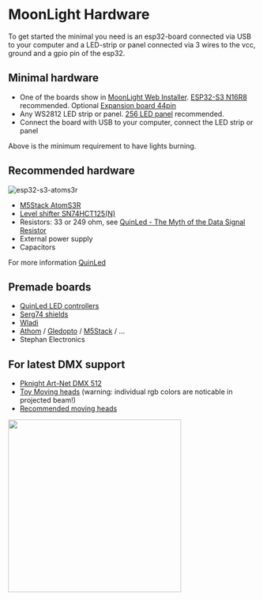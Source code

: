 # MoonLight Hardware

To get started the minimal you need is an esp32-board connected via USB to your computer and a LED-strip or panel connected via 3 wires to the vcc, ground and a gpio pin of the esp32.

## Minimal hardware

* One of the boards show in [MoonLight Web Installer](https://raw.githack.com/MoonModules/MoonLight/refs/heads/main/firmware/installer/index.html). [ESP32-S3 N16R8](https://s.click.aliexpress.com/e/_DBAtJ2H) recommended. Optional [Expansion board 44pin](https://s.click.aliexpress.com/e/_EJhmlIE)
* Any WS2812 LED strip or panel. [256 LED panel](https://s.click.aliexpress.com/e/_EIKoYrg) recommended.
* Connect the board with USB to your computer, connect the LED strip or panel

Above is the minimum requirement to have lights burning.

## Recommended hardware

![esp32-s3-atoms3r](https://github.com/user-attachments/assets/dcfebd95-09ea-42af-824f-445ffc236013)

* [M5Stack AtomS3R](https://docs.m5stack.com/en/core/AtomS3R)
* [Level shifter SN74HCT125(N)](https://s.click.aliexpress.com/e/_EIVbQ2w)
* Resistors: 33 or 249 ohm, see [QuinLed - The Myth of the Data Signal Resistor](https://quinled.info/data-signal-cable-conditioning/)
* External power supply
* Capacitors

For more information [QuinLed](https://quinled.info)

## Premade boards

* [QuinLed LED controllers](https://quinled.info/addressable-digital-leds/)
* [Serg74 shields](https://www.tindie.com/products/serg74/esp32-wroom-usb-c-d1-mini32-form-factor-board/)
* [Wladi](https://www.myhome-control.de/)
* [Athom](https://www.athom.tech/wled) / [Gledopto](https://www.gledopto.eu/Gledopto-WLED-LED-Controller-for-Digital-Light-Strips) / [M5Stack](https://shop.m5stack.com/collections/m5-controllers) / ...
* Stephan Electronics

## For latest DMX support 

* [Pknight Art-Net DMX 512](https://s.click.aliexpress.com/e/_ExQK8Dc)
* [Toy Moving heads](https://s.click.aliexpress.com/e/_Eju7k6Q) (warning: individual rgb colors are noticable in projected beam!)
* [Recommended moving heads](https://moonmodules.org/hardware/#moving-heads)

<img width="350" src="https://github.com/user-attachments/assets/1623a751-5f4b-463b-a6f3-a642c2bc52bf"/>
